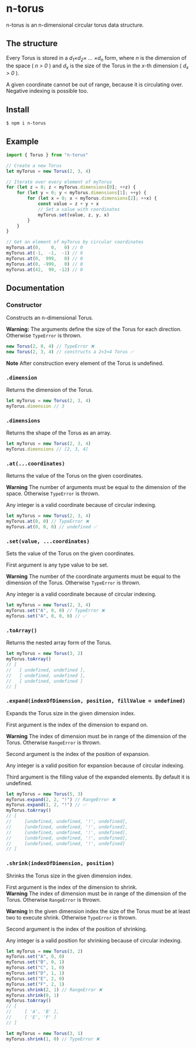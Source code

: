 # n-torus

n-torus is an n-dimensional circular torus data structure.

## The structure
Every Torus is stored in a _d<sub>1</sub>×d<sub>2</sub>× ... ×d<sub>n</sub>_ form, where _n_ is the dimension of the space ( _n > 0_ ) and  _d<sub>x</sub>_ is the size of the Torus in the _x_-th dimension ( _d<sub>x</sub> > 0_ ).

A given coordinate cannot be out of range, because it is circulating over. Negative indexing is possible too. 


## Install
```
$ npm i n-torus
```

## Example
```typescript
import { Torus } from "n-torus"

// Create a new Torus
let myTorus = new Torus(2, 3, 4)

// Iterate over every element of myTorus
for (let z = 0; z < myTorus.dimensions[0]; ++z) {
    for (let y = 0; y < myTorus.dimensions[1]; ++y) {
        for (let x = 0; x < myTorus.dimensions[2]; ++x) {
            const value = z + y + x
            // Set a value with coordinates
            myTorus.set(value, z, y, x)
        }
    }
}

// Get an element of myTorus by circular coordinates
myTorus.at(0,    0,   0) // 0
myTorus.at(-1,  -1,  -1) // 6
myTorus.at(0,  999,   0) // 0
myTorus.at(0, -999,   0) // 0
myTorus.at(42,  99, -12) // 0
```

## Documentation

### Constructor
Constructs an n-dimensional Torus.

**Warning:**
The arguments define the size of the Torus for each direction. Otherwise `TypeError` is thrown.

```typescript
new Torus(2, 0, 4) // TypeError ❌
new Torus(2, 3, 4) // constructs a 2×3×4 Torus ✅
```

**Note**
After construction every element of the Torus is undefined.

### `.dimension`
Returns the dimension of the Torus.
```typescript
let myTorus = new Torus(2, 3, 4)
myTorus.dimension // 3
```

### `.dimensions`
Returns the shape of the Torus as an array.
```typescript
let myTorus = new Torus(2, 3, 4)
myTorus.dimensions // [2, 3, 4]
```

### `.at(...coordinates)`
Returns the value of the Torus on the given coordinates.

**Warning**
The number of arguments must be equal to the dimension of the space. Otherwise `TypeError` is thrown.

Any integer is a valid coordinate because of circular indexing.
``` typescript
let myTorus = new Torus(2, 3, 4)
myTorus.at(0, 0) // TypeError ❌
myTorus.at(0, 0, 0) // undefined ✅
```

### `.set(value, ...coordinates)`
Sets the value of the Torus on the given coordinates.

First argument is any type value to be set.

**Warning**
The number of the coordinate arguments must be equal to the dimension of the Torus. Otherwise `TypeError` is thrown.

Any integer is a valid coordinate because of circular indexing.
```typescript
let myTorus = new Torus(2, 3, 4)
myTorus.set("A", 0, 0) // TypeError ❌
myTorus.set("A", 0, 0, 0) // ✅
```

### `.toArray()`
Returns the nested array form of the Torus.
```typescript
let myTorus = new Torus(3, 2)
myTorus.toArray()
// [
//   [ undefined, undefined ],
//   [ undefined, undefined ],
//   [ undefined, undefined ]
// ]
```

### `.expand(indexOfDimension, position, fillValue = undefined)`
Expands the Torus size in the given dimension index.

First argument is the index of the dimension to expand on.

**Warning**
The index of dimension must be in range of the dimension of the Torus. Otherwise `RangeError` is thrown.

Second argument is the index of the position of expansion.

Any integer is a valid position for expansion because of circular indexing.

Third argument is the filling value of the expanded elements. By default it is undefined.

```typescript
let myTorus = new Torus(5, 3)
myTorus.expand(2, 2, "!") // RangeError ❌
myTorus.expand(1, 2, "!") // ✅
myTorus.toArray()
// [
//     [undefined, undefined, '!', undefined],
//     [undefined, undefined, '!', undefined],
//     [undefined, undefined, '!', undefined],
//     [undefined, undefined, '!', undefined],
//     [undefined, undefined, '!', undefined]
// ]
```

### `.shrink(indexOfDimension, position)`
Shrinks the Torus size in the given dimension index.

First argument is the index of the dimension to shrink.  
**Warning**
The index of dimension must be in range of the dimension of the Torus. Otherwise `RangeError` is thrown.

**Warning**
In the given dimension index the size of the Torus must be at least two to execute shrink. Otherwise `TypeError` is thrown.

Second argument is the index of the position of shrinking.

Any integer is a valid position for shrinking because of circular indexing.

```typescript
let myTorus = new Torus(3, 2)
myTorus.set("A", 0, 0)
myTorus.set("B", 0, 1)
myTorus.set("C", 1, 0)
myTorus.set("D", 1, 1)
myTorus.set("E", 2, 0)
myTorus.set("F", 2, 1)
myTorus.shrink(2, 1) // RangeError ❌
myTorus.shrink(0, 1)
myTorus.toArray()
// [
//     [ 'A', 'B' ],
//     [ 'E', 'F' ]
// ]
```

```typescript
let myTorus = new Torus(3, 1)
myTorus.shrink(1, 0) // TypeError ❌
```